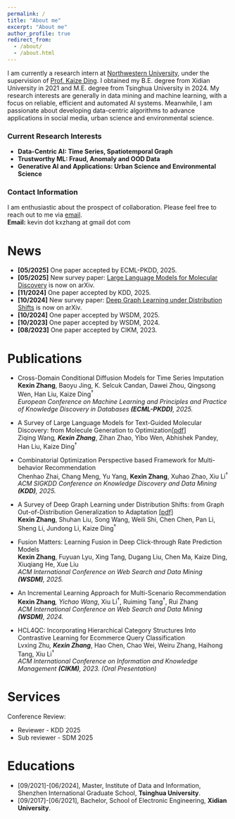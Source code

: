 ```yaml
---
permalink: /
title: "About me"
excerpt: "About me"
author_profile: true
redirect_from: 
  - /about/
  - /about.html
---
```



I am currently a research intern at [Northwestern University](https://www.northwestern.edu/), under the supervision of [Prof. Kaize Ding](https://kaize0409.github.io/). I obtained my B.E. degree from Xidian University in 2021 and M.E. degree from Tsinghua University in 2024. My research interests are generally in data mining and machine learning, with a focus on reliable, efficient and automated AI systems. Meanwhile, I am passionate about developing data-centric algorithms to advance applications in social media, urban science and environmental science.

### Current Research Interests

- **Data-Centric AI: Time Series, Spatiotemporal Graph**
- **Trustworthy ML: Fraud, Anomaly and OOD Data**
- **Generative AI and Applications: Urban Science and Environmental Science**

### Contact Information

I am enthusiastic about the prospect of collaboration. Please feel free to reach out to me via [email](mailto:kevin.kxzhang@gmail.com).<br>
**Email:** kevin dot kxzhang at gmail dot com


News
======
- **[05/2025]** One paper accepted by ECML-PKDD, 2025.
- **[05/2025]** New survey paper: [Large Language Models for Molecular Discovery](https://arxiv.org/pdf/2505.16094) is now on arXiv.
- **[11/2024]** One paper accepted by KDD, 2025.
- **[10/2024]** New survey paper: [Deep Graph Learning under Distribution Shifts](https://arxiv.org/pdf/2410.19265) is now on arXiv.
- **[10/2024]** One paper accepted by WSDM, 2025.
- **[10/2023]** One paper accepted by WSDM, 2024.
- **[08/2023]** One paper accepted by CIKM, 2023.

Publications
======
- Cross-Domain Conditional Diffusion Models for Time Series Imputation<br>
**Kexin Zhang**, Baoyu Jing, K. Selcuk Candan, Dawei Zhou, Qingsong Wen, Han Liu, Kaize Ding<sup>†</sup><br>
<i>European Conference on Machine Learning and Principles and Practice of Knowledge Discovery in Databases **(ECML-PKDD)**, 2025.</i>

- A Survey of Large Language Models for Text-Guided Molecular Discovery: from Molecule Generation to Optimization[[pdf]](https://arxiv.org/pdf/2505.16094)<br>
Ziqing Wang<sup>*</sup>, **Kexin Zhang**<sup>*</sup>, Zihan Zhao, Yibo Wen, Abhishek Pandey, Han Liu, Kaize Ding<sup>†</sup><br>

- Combinatorial Optimization Perspective based Framework for Multi-behavior Recommendation<br>
Chenhao Zhai, Chang Meng, Yu Yang, **Kexin Zhang**, Xuhao Zhao, Xiu Li<sup>†</sup><br>
<i>ACM SIGKDD Conference on Knowledge Discovery and Data Mining **(KDD)**, 2025.</i>

- A Survey of Deep Graph Learning under Distribution Shifts: from Graph Out-of-Distribution Generalization to Adaptation [[pdf]](https://arxiv.org/pdf/2410.19265)<br>
**Kexin Zhang**, Shuhan Liu, Song Wang, Weili Shi, Chen Chen, Pan Li, Sheng Li, Jundong Li, Kaize Ding<sup>†</sup><br>

- Fusion Matters: Learning Fusion in Deep Click-through Rate Prediction Models<br>
**Kexin Zhang**, Fuyuan Lyu, Xing Tang, Dugang Liu, Chen Ma, Kaize Ding, Xiuqiang He, Xue Liu<br>
<i>ACM International Conference on Web Search and Data Mining **(WSDM)**, 2025.</i>

- An Incremental Learning Approach for Multi-Scenario Recommendation<br>
**Kexin Zhang**<sup>*</sup>, Yichao Wang<sup>*</sup>, Xiu Li<sup>†</sup>, Ruiming Tang<sup>†</sup>, Rui Zhang<br>
<i>ACM International Conference on Web Search and Data Mining **(WSDM)**, 2024.</i>

- HCL4QC: Incorporating Hierarchical Category Structures Into Contrastive Learning for Ecommerce Query Classification<br>
Lvxing Zhu<sup>*</sup>, **Kexin Zhang**<sup>*</sup>, Hao Chen, Chao Wei, Weiru Zhang, Haihong Tang, Xiu Li<sup>†</sup><br>
<i>ACM International Conference on Information and Knowledge Management **(CIKM)**, 2023. (Oral Presentation)</i>

Services
======
Conference Review:
- Reviewer - KDD 2025
- Sub reviewer - SDM 2025

Educations
======
- [09/2021]-[06/2024], Master, Institute of Data and Information, Shenzhen International Graduate School, **Tsinghua University**.
- [09/2017]-[06/2021], Bachelor, School of Electronic Engineering, **Xidian University**.
